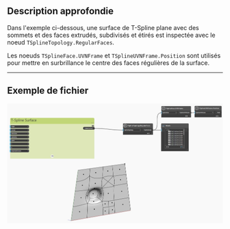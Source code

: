 ## Description approfondie
Dans l'exemple ci-dessous, une surface de T-Spline plane avec des sommets et des faces extrudés, subdivisés et étirés est inspectée avec le noeud `TSplineTopology.RegularFaces`.

Les noeuds `TSplineFace.UVNFrame` et `TSplineUVNFrame.Position` sont utilisés pour mettre en surbrillance le centre des faces régulières de la surface.
___
## Exemple de fichier

![TSplineTopology.RegularFaces](./Autodesk.DesignScript.Geometry.TSpline.TSplineTopology.RegularFaces_img.jpg)
